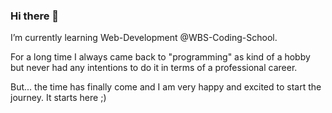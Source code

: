 ### Hi there 👋

I’m currently learning Web-Development @WBS-Coding-School. 

For a long time I always came back to "programming" as kind of a hobby but never had any intentions to do it in terms of a professional career. 

But... the time has finally come and I am very happy and excited to start the journey.
It starts here ;) 

<!--
**arminebner/arminebner** is a ✨ _special_ ✨ repository because its `README.md` (this file) appears on your GitHub profile.

Here are some ideas to get you started:

- 🔭 I’m currently working on ...
- 🌱 I’m currently learning ...
- 👯 I’m looking to collaborate on ...
- 🤔 I’m looking for help with ...
- 💬 Ask me about ...
- 📫 How to reach me: ...
- 😄 Pronouns: ...
- ⚡ Fun fact: ...
-->
